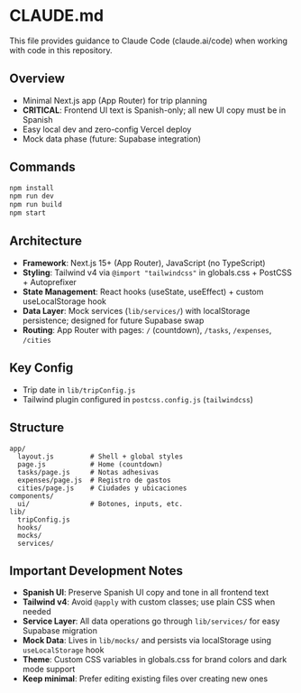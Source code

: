 # CLAUDE.md

This file provides guidance to Claude Code (claude.ai/code) when working with code in this repository.

## Overview

- Minimal Next.js app (App Router) for trip planning
- **CRITICAL**: Frontend UI text is Spanish-only; all new UI copy must be in Spanish
- Easy local dev and zero-config Vercel deploy
- Mock data phase (future: Supabase integration)

## Commands

```bash
npm install
npm run dev
npm run build
npm start
```

## Architecture

- **Framework**: Next.js 15+ (App Router), JavaScript (no TypeScript)
- **Styling**: Tailwind v4 via `@import "tailwindcss"` in globals.css + PostCSS + Autoprefixer
- **State Management**: React hooks (useState, useEffect) + custom useLocalStorage hook
- **Data Layer**: Mock services (`lib/services/`) with localStorage persistence; designed for future Supabase swap
- **Routing**: App Router with pages: `/` (countdown), `/tasks`, `/expenses`, `/cities`

## Key Config

- Trip date in `lib/tripConfig.js`
- Tailwind plugin configured in `postcss.config.js` (`tailwindcss`)

## Structure

```
app/
  layout.js         # Shell + global styles
  page.js           # Home (countdown)
  tasks/page.js     # Notas adhesivas
  expenses/page.js  # Registro de gastos
  cities/page.js    # Ciudades y ubicaciones
components/
  ui/               # Botones, inputs, etc.
lib/
  tripConfig.js
  hooks/
  mocks/
  services/
```

## Important Development Notes

- **Spanish UI**: Preserve Spanish UI copy and tone in all frontend text
- **Tailwind v4**: Avoid `@apply` with custom classes; use plain CSS when needed
- **Service Layer**: All data operations go through `lib/services/` for easy Supabase migration
- **Mock Data**: Lives in `lib/mocks/` and persists via localStorage using `useLocalStorage` hook
- **Theme**: Custom CSS variables in globals.css for brand colors and dark mode support
- **Keep minimal**: Prefer editing existing files over creating new ones

